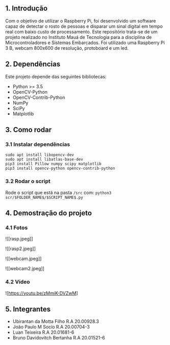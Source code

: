 
## 1. Introdução

Com o objetivo de utilizar o Raspberry Pi, foi desenvolvido um software capaz de detectar o rosto de pessoas e disparar um sinal digital em tempo real com baixo custo de processamento. Este repositório trata-se de um projeto realizado no Instituto Mauá de Tecnologia para a disciplina de Microcontroladores e Sistemas Embarcados. Foi utilizado uma Raspberry Pi 3 B, webcam 800x600 de resolução, protoboard e um led.

## 2. Dependências

Este projeto depende das seguintes bibliotecas:

- Python >= 3.5
- OpenCV-Python
- OpenCV-Contrib-Python
- NumPy
- SciPy
- Matplotlib

## 3. Como rodar

### 3.1 Instalar dependências

``` 
sudo apt install libopencv-dev
sudo apt install libatlas-base-dev
pip3 install Pillow numpy scipy matplotlib
pip3 install opencv-python opencv-contrib-python
```

### 3.2 Rodar o script

Rode o script que está na pasta ```/src```  com: ```python3 scr/$FOLDER_NAME$/$SCRIPT_NAME$.py```

## 4. Demostração do projeto

### 4.1 Fotos

![[rasp.jpeg]]

![[rasp2.jpeg]]

![[webcam.jpeg]]

![[webcam2.jpeg]]

### 4.2 Vídeo


![https://youtu.be/zMmiK-DVZwM]

## 5. Integrantes

- Ubirantan da Motta Filho R.A 20.00928.3
- João Paulo M Socio R.A 20.00704-3
- Luan Teixeira R.A 20.01681-6
- Bruno Davidovitch Bertanha R.A 20.01521-6
